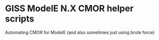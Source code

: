 # GISS ModelE N.X CMOR helper scripts  
Automating CMOR for ModelE (and also sometimes just using brute force)
